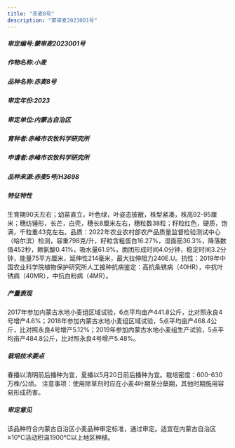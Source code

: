 ```yaml
---
title: "赤麦8号"
description: "蒙审麦2023001号"
---
```

##### 审定编号:蒙审麦2023001号

##### 作物名称:小麦

##### 品种名称:赤麦8号

##### 审定年份:2023

##### 审定单位:内蒙古自治区

##### 育种者:赤峰市农牧科学研究所

##### 申请者:赤峰市农牧科学研究所

##### 品种来源:赤麦5号/H3698

##### 特征特性
生育期90天左右；幼苗直立，叶色绿，叶姿态披散，株型紧凑，株高92-95厘米；穗纺锤形，长芒，白壳，穗长8厘米左右，穗粒数38粒；籽粒红色，硬质，饱满，千粒重43克左右。品质：2022年农业农村部农产品质量监督检验测试中心（哈尔滨）检测，容重798克/升，籽粒含粗蛋白16.27%，湿面筋36.3%，降落数值452秒，赖氨酸0.41%，吸水量61.9%，面团形成时间4.0分钟，稳定时间3.2分钟，能量75平方厘米，延伸性214毫米，最大拉伸阻力240E.U。抗性：2019年中国农业科学院植物保护研究所人工接种抗病鉴定：高抗条锈病（40HR），中抗叶锈病（40MR），中抗白粉病（4MR）。

##### 产量表现
2017年参加内蒙古水地小麦组区域试验，6点平均亩产441.8公斤，比对照永良4号增产4.6%；2018年参加内蒙古水地小麦组区域试验，5点平均亩产468.4公斤，比对照永良4号增产5.12%；2019年参加内蒙古水地小麦组生产试验，5点平均亩产484.8公斤，比对照永良4号增产5.48%。

##### 栽培技术要点
春播以清明前后播种为宜，夏播以5月20日前后播种为宜。栽培密度：600-630万株/公顷。
注意事项：使用除草剂时应在小麦4叶期至分蘖期，其他时期施用容易形成药害。

##### 审定意见
该品种符合内蒙古自治区小麦品种审定标准，通过审定。适宜在内蒙古自治区≥10℃活动积温1900℃以上地区种植。
